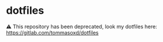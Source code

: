 # dotfiles
⚠️ This repository has been deprecated, look my dotfiles here: https://gitlab.com/tommasoxd/dotfiles
